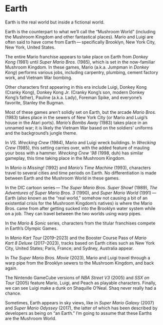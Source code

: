 # Earth

Earth is the real world but inside a fictional world.

Earth is the counterpart to what we’ll call the “Mushroom World” (including the Mushroom Kingdom and other fantastical places). Mario and Luigi are often said to have come from Earth&#8239;&mdash;&thinsp;specifically Brooklyn, New York City, New York, United States.

The entire Mario franchise appears to take place on Earth from _Donkey Kong_ (1981) until _Super Mario Bros._ (1985), which is set in the now-familiar Mushroom Kingdom. In these games, Mario (a.k.a. Jumpman in _Donkey Kong_) performs various jobs, including carpentry, plumbing, cement factory work, and Vietnam War bombing.

Other characters first appearing in this era include Luigi, Donkey Kong (Cranky Kong), Donkey Kong&nbsp;Jr. (Cranky Kong’s son, modern Donkey Kong’s father), Pauline (a.k.a. Lady), Foreman Spike, and everyone’s favorite, Stanley the Bugman.

Most of these games aren’t solidly set on Earth, but the arcade _Mario Bros._ (1983) takes place in the sewers of New York City (or Mario and Luigi’s house in the Atari ports). _Mario’s Bombs Away_ (1983) takes place in an unnamed war; it is likely the Vietnam War based on the soldiers’ uniforms and the background’s jungle theme. 

In _VS.&nbsp;Wrecking Crew_ (1984), Mario and Luigi wreck buildings. In _Wrecking Crew_ (1985), this setting carries over, with the added feature of mauling your boss with a hammer. _Wrecking Crew&nbsp;’98_ (1998,&nbsp;duh) has similar gameplay, this time taking place in the Mushroom Kingdom.

In _Mario is Missing!_ (1992) and _Mario’s Time Machine_ (1993), characters travel to several cities and time periods on Earth. No differentiation is made between Earth and the Mushroom World in these games.

In the DIC cartoon series&#8239;&mdash;&thinsp;_The Super Mario Bros. Super Show!_ (1989), _The Adventures of Super Mario Bros.&nbsp;3_ (1990), and _Super Mario World_ (1991)&#8239;&mdash;&thinsp;Earth (also known as the “real world,” somehow not causing a bit of an existential crisis for the Mushroom Kingdom’s natives) is where the Mario Bros. came from after getting sucked into the Brooklyn water system while on a job. They can travel between the two worlds using warp pipes.

In the _Mario&nbsp;& Sonic_ series, characters from the titular franchises compete in Earth’s Olympic Games.

In _Mario Kart Tour_ (2019&ndash;2023) and the Booster Course Pass of _Mario Kart&nbsp;8 Deluxe_ (2017&ndash;2023), tracks based on Earth cities such as New York City, United States; Paris, France; and Sydney, Australia appear.

In _The Super Mario Bros. Movie_ (2023), Mario and Luigi travel through a warp pipe from the Brooklyn sewers to the Mushroom Kingdom, and back again.

The Nintendo GameCube versions of _NBA Street&nbsp;V3_ (2005) and _SSX on Tour_ (2005) feature Mario, Luigi, and Peach as playable characters. Finally, we can see Luigi make a dunk on Shaquille O’Neal. Shaq never really had a chance.

Sometimes, Earth appears in sky views, like in _Super Mario Galaxy_ (2007) and _Super Mario Odyssey_ (2017), the latter of which has been described by developers as being on “an Earth.” I’m going to assume that these Earths are the Mushroom World.
